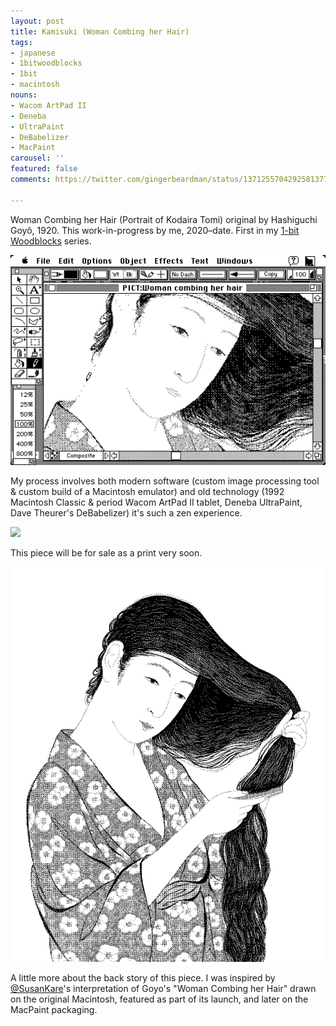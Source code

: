 ```yaml
---
layout: post
title: Kamisuki (Woman Combing her Hair)
tags:
- japanese
- 1bitwoodblocks
- 1bit
- macintosh
nouns:
- Wacom ArtPad II
- Deneba
- UltraPaint
- DeBabelizer
- MacPaint
carousel: ''
featured: false
comments: https://twitter.com/gingerbeardman/status/1371255704292581377

---
```

Woman Combing her Hair (Portrait of Kodaira Tomi) original by Hashiguchi Goyô, 1920. This work-in-progress by me, 2020–date. First in my [1-bit Woodblocks](/tag/1bitwoodblocks/) series.

![PNG](/images/posts/1bit-kamisuki-ultrapaint.png)

My process involves both modern software (custom image processing tool & custom build of a Macintosh emulator) and old technology (1992 Macintosh Classic & period Wacom ArtPad II tablet, Deneba UltraPaint, Dave Theurer's DeBabelizer) it's such a zen experience.

![](https://pbs.twimg.com/media/EwW7GeQWEAYXbGt.jpg)

This piece will be for sale as a print very soon.

![PNG](/images/posts/1bit-kamisuki.png)

A little more about the back story of this piece. I was inspired by [@SusanKare](https://twitter.com/SusanKare)'s interpretation of Goyo's "Woman Combing her Hair" drawn on the original Macintosh, featured as part of its launch, and later on the MacPaint packaging.
